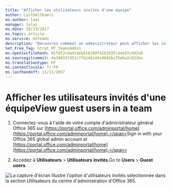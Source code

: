```yaml
---
title: "Afficher les utilisateurs invités d'une équipe"
author: LaithAlShamri
ms.author: laal
manager: lolaj
ms.date: 10/23/2017
ms.topic: article
ms.service: msteams
description: "Découvrez comment un administrateur peut afficher les informations relatives aux utilisateurs invités dans Microsoft Teams."
Set_Free_Tag: Strat_MT_TeamsAdmin
ms.openlocfilehash: 81fdf2cdad1deb418100f41b3935c44e97c682e0
ms.sourcegitcommit: 4a396557d51c7fb246144cd682bcf5e6a2c823be
ms.translationtype: HT
ms.contentlocale: fr-FR
ms.lasthandoff: 11/11/2017
---
```

<a name="view-guest-users-in-a-team"></a><span data-ttu-id="67d07-103">Afficher les utilisateurs invités d'une équipe</span><span class="sxs-lookup"><span data-stu-id="67d07-103">View guest users in a team</span></span>
==========================


1. <span data-ttu-id="67d07-104">Connectez-vous à l'aide de votre compte d'administrateur général Office 365 sur [https://portal.office.com/adminportal/home](https://portal.office.com/adminportal/home).</span><span class="sxs-lookup"><span data-stu-id="67d07-104">Sign in with your Office 365 global admin account at  [https://portal.office.com/adminportal/home](https://portal.office.com/adminportal/home).</span></span>
    
  
2. <span data-ttu-id="67d07-105">Accédez à **Utilisateurs** > **Utilisateurs invités**.</span><span class="sxs-lookup"><span data-stu-id="67d07-105">Go to **Users** > **Guest users**.</span></span>
    
    
![La capture d'écran illustre l'option d'utilisateurs invités sélectionnée dans la section Utilisateurs du centre d'administration d'Office 365.](media/95b83ff5-72ef-4668-b541-4e25b767620a.png)
  